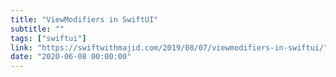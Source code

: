 ```yaml
---
title: "ViewModifiers in SwiftUI"
subtitle: ""
tags: ["swiftui"]
link: "https://swiftwithmajid.com/2019/08/07/viewmodifiers-in-swiftui/"
date: "2020-06-08 00:00:00"
---
```

